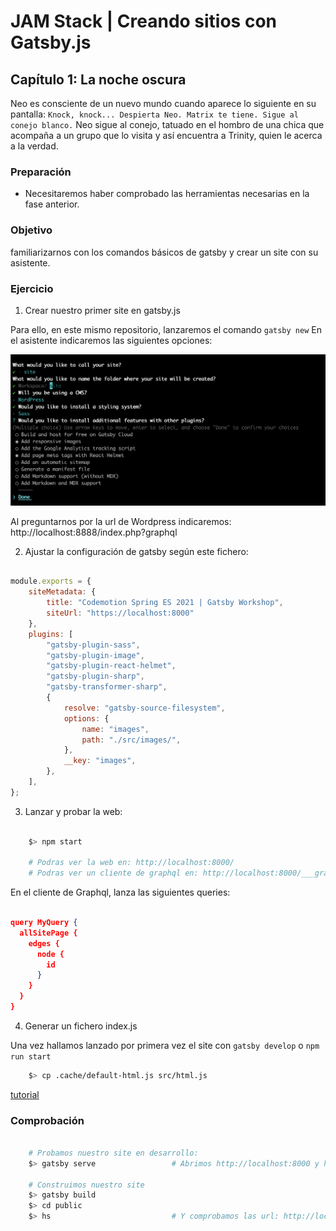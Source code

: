 # JAM Stack | Creando sitios con Gatsby.js

## Capítulo 1: La noche oscura
Neo es consciente de un nuevo mundo cuando aparece lo siguiente en su pantalla: ```Knock, knock... Despierta Neo.
Matrix te tiene. Sigue al conejo blanco.``` Neo sigue al conejo, tatuado en el hombro de una chica que acompaña a un grupo
que lo visita y así encuentra a Trinity, quien le acerca a la verdad.

### Preparación

* Necesitaremos haber comprobado las herramientas necesarias en la fase anterior.

### Objetivo

familiarizarnos con los comandos básicos de gatsby y crear un site con su asistente.

### Ejercicio

1) Crear nuestro primer site en gatsby.js

Para ello, en este mismo repositorio, lanzaremos el comando ```gatsby new```
En el asistente indicaremos las siguientes opciones:

![Instructions](step-1.1.png)

Al preguntarnos por la url de Wordpress indicaremos: http://localhost:8888/index.php?graphql

2) Ajustar la configuración de gatsby según este fichero:

````javascript

module.exports = {
    siteMetadata: {
        title: "Codemotion Spring ES 2021 | Gatsby Workshop",
        siteUrl: "https://localhost:8000"
    },
    plugins: [
        "gatsby-plugin-sass",
        "gatsby-plugin-image",
        "gatsby-plugin-react-helmet",
        "gatsby-plugin-sharp",
        "gatsby-transformer-sharp",
        {
            resolve: "gatsby-source-filesystem",
            options: {
                name: "images",
                path: "./src/images/",
            },
            __key: "images",
        },
    ],
};

````

3) Lanzar y probar la web:

````bash

    $> npm start
    
    # Podras ver la web en: http://localhost:8000/
    # Podras ver un cliente de graphql en: http://localhost:8000/___graphql

````

En el cliente de Graphql, lanza las siguientes queries:

````json

query MyQuery {
  allSitePage {
    edges {
      node {
        id
      }
    }
  }
}

````

4) Generar un fichero index.js

Una vez hallamos lanzado por primera vez el site con ```gatsby develop``` o ```npm run start```

```bash
    $> cp .cache/default-html.js src/html.js
```

[tutorial](https://www.gatsbyjs.com/docs/custom-html/)

### Comprobación

```bash
    
    # Probamos nuestro site en desarrollo: 
    $> gatsby serve                 # Abrimos http://localhost:8000 y http://localhost:8000/___graphql
    
    # Construimos nuestro site
    $> gatsby build 
    $> cd public
    $> hs                           # Y comprobamos las url: http://localhost:8080

```
